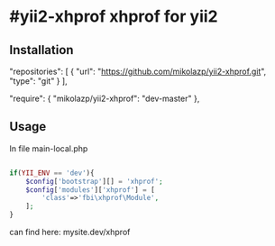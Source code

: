 #yii2-xhprof
xhprof for yii2
========================

Installation
------------
"repositories": [
	{
		"url": "https://github.com/mikolazp/yii2-xhprof.git",
		"type": "git"
	}
],

"require": {
        "mikolazp/yii2-xhprof": "dev-master"
    },


Usage
-----

In file main-local.php

```php

if(YII_ENV == 'dev'){
    $config['bootstrap'][] = 'xhprof';
    $config['modules']['xhprof'] = [
        'class'=>'fbi\xhprof\Module',
    ];
}
```

can find here: mysite.dev/xhprof
